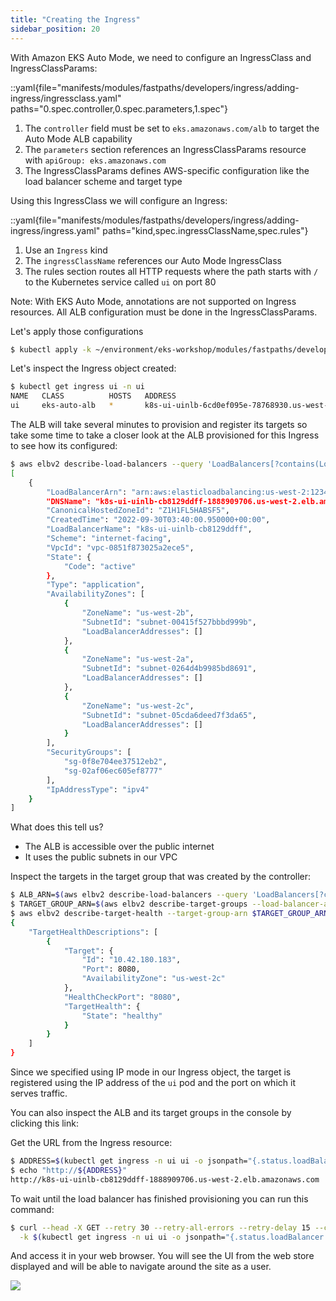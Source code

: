 ```yaml
---
title: "Creating the Ingress"
sidebar_position: 20
---
```


With Amazon EKS Auto Mode, we need to configure an IngressClass and IngressClassParams:

::yaml{file="manifests/modules/fastpaths/developers/ingress/adding-ingress/ingressclass.yaml" paths="0.spec.controller,0.spec.parameters,1.spec"}

1. The `controller` field must be set to `eks.amazonaws.com/alb` to target the Auto Mode ALB capability
2. The `parameters` section references an IngressClassParams resource with `apiGroup: eks.amazonaws.com`
3. The IngressClassParams defines AWS-specific configuration like the load balancer scheme and target type

Using this IngressClass we will configure an Ingress:

::yaml{file="manifests/modules/fastpaths/developers/ingress/adding-ingress/ingress.yaml" paths="kind,spec.ingressClassName,spec.rules"}

1. Use an `Ingress` kind
2. The `ingressClassName` references our Auto Mode IngressClass
3. The rules section routes all HTTP requests where the path starts with `/` to the Kubernetes service called `ui` on port 80

Note: With EKS Auto Mode, annotations are not supported on Ingress resources. All ALB configuration must be done in the IngressClassParams.

Let's apply those configurations

```bash timeout=180 hook=add-ingress hookTimeout=430
$ kubectl apply -k ~/environment/eks-workshop/modules/fastpaths/developers/ingress/adding-ingress/
```

Let's inspect the Ingress object created:

```bash
$ kubectl get ingress ui -n ui
NAME   CLASS          HOSTS   ADDRESS                                                     PORTS   AGE
ui     eks-auto-alb   *       k8s-ui-uinlb-6cd0ef095e-78768930.us-west-2.elb.amazonaws.com   80      5s
```

The ALB will take several minutes to provision and register its targets so take some time to take a closer look at the ALB provisioned for this Ingress to see how its configured:

```bash
$ aws elbv2 describe-load-balancers --query 'LoadBalancers[?contains(LoadBalancerName, `k8s-ui-uinlb`) == `true`]'
[
    {
        "LoadBalancerArn": "arn:aws:elasticloadbalancing:us-west-2:1234567890:loadbalancer/app/k8s-ui-uinlb-cb8129ddff/f62a7bc03db28e7c",
        "DNSName": "k8s-ui-uinlb-cb8129ddff-1888909706.us-west-2.elb.amazonaws.com",
        "CanonicalHostedZoneId": "Z1H1FL5HABSF5",
        "CreatedTime": "2022-09-30T03:40:00.950000+00:00",
        "LoadBalancerName": "k8s-ui-uinlb-cb8129ddff",
        "Scheme": "internet-facing",
        "VpcId": "vpc-0851f873025a2ece5",
        "State": {
            "Code": "active"
        },
        "Type": "application",
        "AvailabilityZones": [
            {
                "ZoneName": "us-west-2b",
                "SubnetId": "subnet-00415f527bbbd999b",
                "LoadBalancerAddresses": []
            },
            {
                "ZoneName": "us-west-2a",
                "SubnetId": "subnet-0264d4b9985bd8691",
                "LoadBalancerAddresses": []
            },
            {
                "ZoneName": "us-west-2c",
                "SubnetId": "subnet-05cda6deed7f3da65",
                "LoadBalancerAddresses": []
            }
        ],
        "SecurityGroups": [
            "sg-0f8e704ee37512eb2",
            "sg-02af06ec605ef8777"
        ],
        "IpAddressType": "ipv4"
    }
]
```

What does this tell us?

- The ALB is accessible over the public internet
- It uses the public subnets in our VPC

Inspect the targets in the target group that was created by the controller:

```bash
$ ALB_ARN=$(aws elbv2 describe-load-balancers --query 'LoadBalancers[?contains(LoadBalancerName, `k8s-ui-uinlb`) == `true`].LoadBalancerArn' | jq -r '.[0]')
$ TARGET_GROUP_ARN=$(aws elbv2 describe-target-groups --load-balancer-arn $ALB_ARN | jq -r '.TargetGroups[0].TargetGroupArn')
$ aws elbv2 describe-target-health --target-group-arn $TARGET_GROUP_ARN
{
    "TargetHealthDescriptions": [
        {
            "Target": {
                "Id": "10.42.180.183",
                "Port": 8080,
                "AvailabilityZone": "us-west-2c"
            },
            "HealthCheckPort": "8080",
            "TargetHealth": {
                "State": "healthy"
            }
        }
    ]
}
```

Since we specified using IP mode in our Ingress object, the target is registered using the IP address of the `ui` pod and the port on which it serves traffic.

You can also inspect the ALB and its target groups in the console by clicking this link:

<ConsoleButton url="https://console.aws.amazon.com/ec2/home#LoadBalancers:tag:ingress.k8s.aws/stack=ui/ui;sort=loadBalancerName" service="ec2" label="Open EC2 console"/>

Get the URL from the Ingress resource:

```bash
$ ADDRESS=$(kubectl get ingress -n ui ui -o jsonpath="{.status.loadBalancer.ingress[*].hostname}")
$ echo "http://${ADDRESS}"
http://k8s-ui-uinlb-cb8129ddff-1888909706.us-west-2.elb.amazonaws.com
```

To wait until the load balancer has finished provisioning you can run this command:

```bash
$ curl --head -X GET --retry 30 --retry-all-errors --retry-delay 15 --connect-timeout 30 --max-time 60 \
  -k $(kubectl get ingress -n ui ui -o jsonpath="{.status.loadBalancer.ingress[*].hostname}")
```

And access it in your web browser. You will see the UI from the web store displayed and will be able to navigate around the site as a user.

<Browser url="http://k8s-ui-uinlb-cb8129ddff-1888909706.us-west-2.elb.amazonaws.com">
<img src={require('@site/static/img/sample-app-screens/home.webp').default}/>
</Browser>
